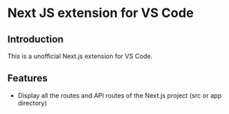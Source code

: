 # Next JS extension for VS Code

## Introduction

This is a unofficial Next.js extension for VS Code.

## Features

- Display all the routes and API routes of the Next.js project (src or app directory)
